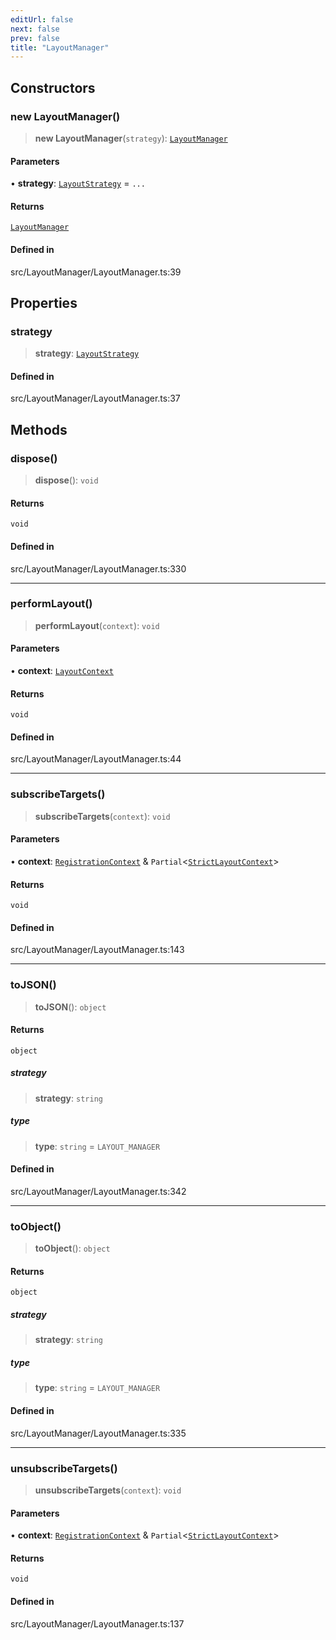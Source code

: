 ```yaml
---
editUrl: false
next: false
prev: false
title: "LayoutManager"
---
```


## Constructors

### new LayoutManager()

> **new LayoutManager**(`strategy`): [`LayoutManager`](/api/classes/layoutmanager/)

#### Parameters

• **strategy**: [`LayoutStrategy`](/api/classes/layoutstrategy/) = `...`

#### Returns

[`LayoutManager`](/api/classes/layoutmanager/)

#### Defined in

src/LayoutManager/LayoutManager.ts:39

## Properties

### strategy

> **strategy**: [`LayoutStrategy`](/api/classes/layoutstrategy/)

#### Defined in

src/LayoutManager/LayoutManager.ts:37

## Methods

### dispose()

> **dispose**(): `void`

#### Returns

`void`

#### Defined in

src/LayoutManager/LayoutManager.ts:330

***

### performLayout()

> **performLayout**(`context`): `void`

#### Parameters

• **context**: [`LayoutContext`](/api/type-aliases/layoutcontext/)

#### Returns

`void`

#### Defined in

src/LayoutManager/LayoutManager.ts:44

***

### subscribeTargets()

> **subscribeTargets**(`context`): `void`

#### Parameters

• **context**: [`RegistrationContext`](/api/type-aliases/registrationcontext/) & `Partial`\<[`StrictLayoutContext`](/api/type-aliases/strictlayoutcontext/)\>

#### Returns

`void`

#### Defined in

src/LayoutManager/LayoutManager.ts:143

***

### toJSON()

> **toJSON**(): `object`

#### Returns

`object`

##### strategy

> **strategy**: `string`

##### type

> **type**: `string` = `LAYOUT_MANAGER`

#### Defined in

src/LayoutManager/LayoutManager.ts:342

***

### toObject()

> **toObject**(): `object`

#### Returns

`object`

##### strategy

> **strategy**: `string`

##### type

> **type**: `string` = `LAYOUT_MANAGER`

#### Defined in

src/LayoutManager/LayoutManager.ts:335

***

### unsubscribeTargets()

> **unsubscribeTargets**(`context`): `void`

#### Parameters

• **context**: [`RegistrationContext`](/api/type-aliases/registrationcontext/) & `Partial`\<[`StrictLayoutContext`](/api/type-aliases/strictlayoutcontext/)\>

#### Returns

`void`

#### Defined in

src/LayoutManager/LayoutManager.ts:137
